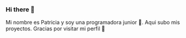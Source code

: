 ### Hi there 👋

Mi nombre es Patricia y soy una programadora junior 👾. Aqui subo mis proyectos. 
Gracias por visitar mi perfil 🤗
